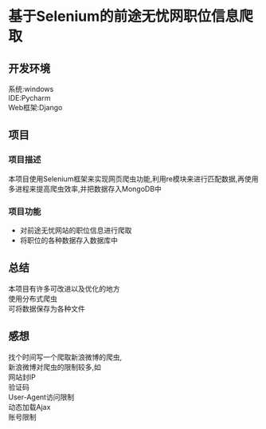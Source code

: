 基于Selenium的前途无忧网职位信息爬取 
=======
## 开发环境
系统:windows <br>
IDE:Pycharm <br>
Web框架:Django <br>

## 项目

### 项目描述
本项目使用Selenium框架来实现网页爬虫功能,利用re模块来进行匹配数据,再使用多进程来提高爬虫效率,并把数据存入MongoDB中        <br>

### 项目功能
*  对前途无忧网站的职位信息进行爬取
*  将职位的各种数据存入数据库中


## 总结
本项目有许多可改进以及优化的地方  <br>
使用分布式爬虫<br>
可将数据保存为各种文件<br>

## 感想
找个时间写一个爬取新浪微博的爬虫,<br>
新浪微博对爬虫的限制较多,如  <br>
网站封IP     <br>
验证码   <br>
User-Agent访问限制 <br>
动态加载Ajax  <br>
账号限制  <br>
